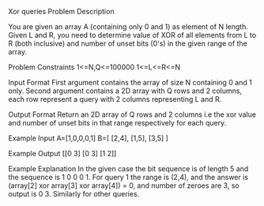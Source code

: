 Xor queries
Problem Description

You are given an array A (containing only 0 and 1) as element of N length.
Given L and R, you need to determine value of XOR of all elements from L to R (both inclusive) and number of unset bits (0's) in the given range of the array.



Problem Constraints
1<=N,Q<=100000
1<=L<=R<=N


Input Format
First argument contains the array of size N containing 0 and 1 only. 
Second argument contains a 2D array with Q rows and 2 columns, each row represent a query with 2 columns representing L and R.


Output Format
Return an 2D array of Q rows and 2 columns i.e the xor value and number of unset bits in that range respectively for each query.


Example Input
A=[1,0,0,0,1]
B=[ [2,4],
    [1,5],
    [3,5] ]


Example Output
[[0 3]
[0 3]
[1 2]]


Example Explanation
In the given case the bit sequence is of length 5 and the sequence is 1 0 0 0 1. 
For query 1 the range is (2,4), and the answer is (array[2] xor array[3] xor array[4]) = 0, and number of zeroes are 3, so output is 0 3. 
Similarly for other queries.